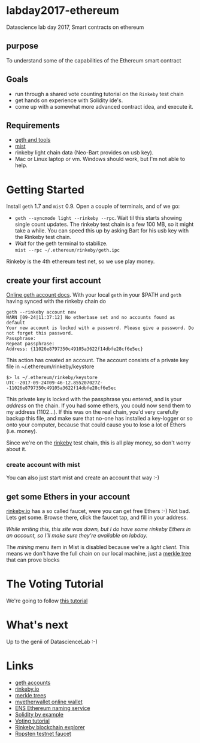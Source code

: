 # labday2017-ethereum
Datascience lab day 2017, Smart contracts on ethereum

## purpose
To understand some of the capabilities of the Ethereum smart contract

## Goals

* run through a shared vote counting tutorial on the `Rinkeby` test chain
* get hands on experience with Solidity ide's.
* come up with a somewhat more advanced contract idea, and execute it.

## Requirements

* [geth and tools](https://geth.ethereum.org/downloads/)
* [mist](https://github.com/ethereum/mist/releases)
* rinkeby light chain data (Neo-Bart provides on usb key).
* Mac or Linux laptop or vm. Windows should work, but I'm not able to help.

# Getting Started

Install `geth` 1.7 and `mist` 0.9. Open a couple of terminals, and of we go:

* `geth --syncmode light --rinkeby --rpc`. Wait til this starts showing single count updates. The rinkeby test chain is
  a few 100 MB, so it might take a while.  You can speed this up by asking Bart for his usb key with the Rinkeby test
  chain.
* _Wait_ for the geth terminal to stabilize.    
  `mist --rpc ~/.ethereum/rinkeby/geth.ipc`

Rinkeby is the 4th ethereum test net, so we use play money.

## create your first account

[Online geth account docs][1]. With your local `geth` in your $PATH and `geth` having synced with the rinkeby chain do

    geth --rinkeby account new
    WARN [09-24|11:37:12] No etherbase set and no accounts found as default 
    Your new account is locked with a password. Please give a password. Do not forget this password.
    Passphrase: 
    Repeat passphrase: 
    Address: {11026e8797350c49105a3622f14dbfe28cf6e5ec}

This action has created an account. The account consists of a private key file in ~/.ethereum/rinkeby/keystore

    $> ls ~/.ethereum/rinkeby/keystore  
    UTC--2017-09-24T09-46-12.855207027Z--11026e8797350c49105a3622f14dbfe28cf6e5ec


This private key is locked with the passphrase you entered, and is your _address_ on the chain.  If you had some ethers,
you could now send them to my address (1102...). If this was on the real chain, you'd very carefully backup this file,
and make sure that no-one has installed a key-logger or so onto your computer, because that could cause you to lose a
lot of Ethers (i.e. money).

Since we're on the [rinkeby][2] test chain, this is all play money, so don't worry about it.

### create account with mist
You can also just start mist and create an account that way :-)


## get some Ethers in your account

[rinkeby.io][2] has a so called faucet, were you can get free Ethers :-) Not bad. Lets get some.
Browse there, click the faucet tap, and fill in your address.

_While writing this, this site was down, but I do have some rinkeby Ethers in an account, so I'll make sure they're available on labday._

The _mining_ menu item in Mist is disabled because we're a _light client_. This means we don't have the full chain on our
local machine, just a [merkle tree][3] that can prove blocks

# The Voting Tutorial

We're going to follow [this tutorial][7]

# What's next
Up to the genii of DatascienceLab :-)

# Links

* [geth accounts][1]
* [rinkeby.io][2]
* [merkle trees][3]
* [myetherwallet online wallet][4]
* [ENS Ethereum naming service][5]
* [Solidity by example][6]
* [Voting tutorial][7]
* [Rinkeby blockchain explorer][8]
* [Ropsten testnet faucet][9]

[1]: https://github.com/ethereum/go-ethereum/wiki/Managing-your-accounts
[2]: http://www.rinkeby.io/
[3]: https://en.wikipedia.org/wiki/Merkle_tree
[4]: https://www.myetherwallet.com
[5]: https://github.com/ethereum/ens/blob/master/docs/userguide.rst
[6]: http://solidity.readthedocs.io/en/develop/solidity-by-example.html
[7]: https://medium.com/@mvmurthy/full-stack-hello-world-voting-ethereum-dapp-tutorial-part-1-40d2d0d807c2
[8]: https://rinkeby.etherscan.io/
[9]: http://faucet.ropsten.be:3001/